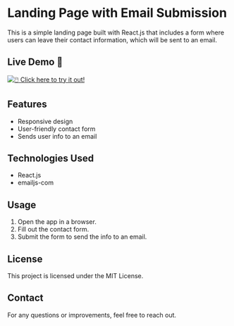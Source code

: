# Landing Page with Email Submission

This is a simple landing page built with React.js that includes a form where users can leave their contact information, which will be sent to an email.

## Live Demo 🚀  
[![🖱️ Click here to try it out!](https://img.shields.io/badge/Try%20it%20Now%20🚀-blue?style=for-the-badge)](https://www.meah-shearim.com/)

## Features
- Responsive design
- User-friendly contact form
- Sends user info to an email

## Technologies Used
- React.js
- emailjs-com

## Usage
1. Open the app in a browser.
2. Fill out the contact form.
3. Submit the form to send the info to an email.

## License
This project is licensed under the MIT License.

## Contact
For any questions or improvements, feel free to reach out.

